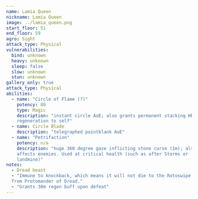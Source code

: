 ```yaml
---
name: Lamia Queen
nickname: Lamia Queen
image: ../lamia_queen.png
start_floor: 51
end_floor: 59
agro: Sight
attack_type: Physical
vulnerabilities:
  bind: unknown
  heavy: unknown
  sleep: false
  slow: unknown
  stun: unknown
gallery_only: true
attack_type: Physical
abilities:
  - name: "Circle of Flame (?)"
    potency: 80
    type: Magic
    description: "instant circle AoE; also grants permanent stacking HP
    regeneration to self"
  - name: Circle Blade
    description: "telegraphed pointblank AoE"
  - name: "Petrifaction"
    potency: n/a
    description: "huge 360 degree gaze inflicting stone curse (1m); also
    affects enemies. Used at critical health (such as after Storms or
    landmine)"
notes:
  - Dread beast
  - "Immune to knockback, which means it will not die to the Rotoswipe ability
  from Protomander of Dread."
  - "Grants 30m regen buff upon defeat"
---
```


